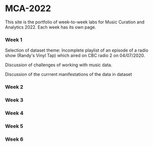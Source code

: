 # MCA-2022

This site is the portfolio of week-to-week labs for Music Curation and Analytics 2022. Each week has its own page.

### Week 1 ###
Selection of dataset theme: Incomplete playlist of an episode of a radio show (Randy's Vinyl Tap) which aired on CBC radio 2 on 04/07/2020. 

Discussion of challenges of working with music data.

Discussion of the currrent manifestations of the data in dataset

### Week 2 ###



### Week 3 ###

### Week 4 ###

### Week 5 ###

### Week 6 ###
